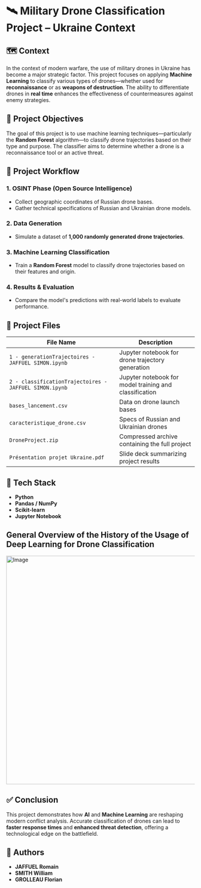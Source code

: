 # 🛰️ Military Drone Classification Project – Ukraine Context

## 🗺️ Context
In the context of modern warfare, the use of military drones in Ukraine has become a major strategic factor. This project focuses on applying **Machine Learning** to classify various types of drones—whether used for **reconnaissance** or as **weapons of destruction**. The ability to differentiate drones in **real time** enhances the effectiveness of countermeasures against enemy strategies.

## 🎯 Project Objectives
The goal of this project is to use machine learning techniques—particularly the **Random Forest** algorithm—to classify drone trajectories based on their type and purpose. The classifier aims to determine whether a drone is a reconnaissance tool or an active threat.

## 🔄 Project Workflow

### 1. **OSINT Phase** (Open Source Intelligence)
- Collect geographic coordinates of Russian drone bases.
- Gather technical specifications of Russian and Ukrainian drone models.

### 2. **Data Generation**
- Simulate a dataset of **1,000 randomly generated drone trajectories**.

### 3. **Machine Learning Classification**
- Train a **Random Forest** model to classify drone trajectories based on their features and origin.

### 4. **Results & Evaluation**
- Compare the model's predictions with real-world labels to evaluate performance.

## 📁 Project Files

| File Name | Description |
|-----------|-------------|
| `1 - generationTrajectoires - JAFFUEL SIMON.ipynb` | Jupyter notebook for drone trajectory generation |
| `2 - classificationTrajectoires - JAFFUEL SIMON.ipynb` | Jupyter notebook for model training and classification |
| `bases_lancement.csv` | Data on drone launch bases |
| `caracteristique_drone.csv` | Specs of Russian and Ukrainian drones |
| `DroneProject.zip` | Compressed archive containing the full project |
| `Présentation projet Ukraine.pdf` | Slide deck summarizing project results |

## 🧠 Tech Stack
- **Python**
- **Pandas / NumPy**
- **Scikit-learn**
- **Jupyter Notebook**

## General Overview of the History of the Usage of Deep Learning for Drone Classification

<img width="1186" height="609" alt="Image" src="https://github.com/user-attachments/assets/d66071ff-42d4-4294-a4b4-8e9a24a7c706" />

## ✅ Conclusion
This project demonstrates how **AI** and **Machine Learning** are reshaping modern conflict analysis. Accurate classification of drones can lead to **faster response times** and **enhanced threat detection**, offering a technological edge on the battlefield.

## 👥 Authors
- **JAFFUEL Romain**  
- **SMITH William**  
- **GROLLEAU Florian**
